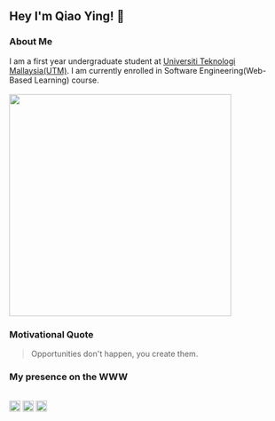 
## Hey I'm Qiao Ying! :hugs:
### About Me
I am a first year undergraduate student at <a href="https://www.utm.my/" target="blank">Universiti Teknologi Mallaysia(UTM)</a>. I am currently enrolled in Software Engineering(Web-Based Learning) course.
<br><br>
<img src="https://github-readme-stats.vercel.app/api?username=alovey1014&show_icons=true&theme=dark#gh-dark-mode-only" width="400">

### Motivational Quote
> Opportunities don't happen, you create them.

### My presence on the WWW
<br>
<a href="https://instagram.com/qiaoyingggggg?igshid=YmMyMTA2M2Y=" target="blank"><img src="https://user-images.githubusercontent.com/129234636/230544050-df11d9a2-d01a-4a6c-9ec5-6996d43bb2df.svg" height="20" width="20"/></a>
<a href="https://www.linkedin.com/in/qiao-ying-wong-6701b4181/" target="blank"><img src="https://user-images.githubusercontent.com/129234636/230545646-f2d15036-20f6-4ed0-b7d1-2951e20a6238.svg" height="20" width="20"/></a>
<a href="https://www.facebook.com/wqiao.ying14" target="blank"><img src="https://user-images.githubusercontent.com/129234636/230546348-3adec3e4-18e3-47bc-b7ec-547526b5ab96.svg" height="20" width="20"/></a>

